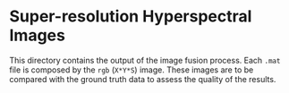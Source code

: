 # Super-resolution Hyperspectral Images

This directory contains the output of the image fusion process. Each ```.mat``` file is composed by the ```rgb``` (```X*Y*S```) image. These images are to be compared with the ground truth data to assess the quality of the results.